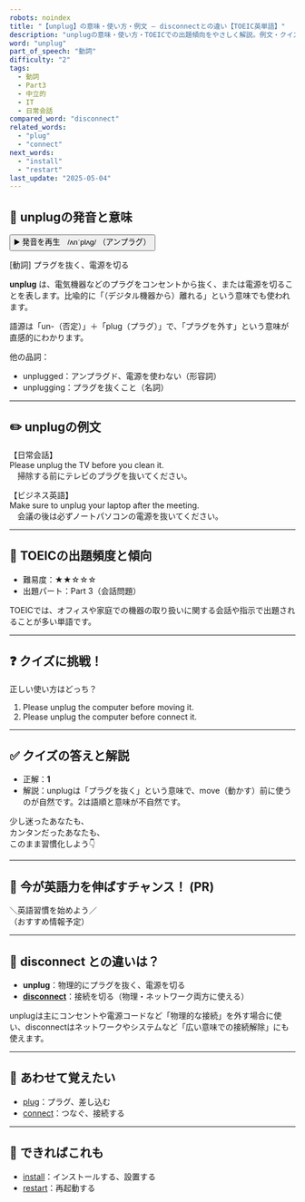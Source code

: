 ```yaml
---
robots: noindex
title: "【unplug】の意味・使い方・例文 ― disconnectとの違い【TOEIC英単語】"
description: "unplugの意味・使い方・TOEICでの出題傾向をやさしく解説。例文・クイズ付きでdisconnectとの違いもわかりやすく学べます。"
word: "unplug"
part_of_speech: "動詞"
difficulty: "2"
tags:
  - 動詞
  - Part3
  - 中立的
  - IT
  - 日常会話
compared_word: "disconnect"
related_words:
  - "plug"
  - "connect"
next_words:
  - "install"
  - "restart"
last_update: "2025-05-04"
---
```


## 🔰 unplugの発音と意味

<button class="play-audio" onclick="playTTS('unplug')">
  <span class="play-audio-main">
    ▶️ 発音を再生　/ʌnˈplʌɡ/
  </span>
  <span class="play-audio-sub">
    （アンプラグ）
  </span>
</button>

[動詞] プラグを抜く、電源を切る

**unplug** は、電気機器などのプラグをコンセントから抜く、または電源を切ることを表します。比喩的に「（デジタル機器から）離れる」という意味でも使われます。

語源は「un-（否定）」＋「plug（プラグ）」で、「プラグを外す」という意味が直感的にわかります。

他の品詞：  
- unplugged：アンプラグド、電源を使わない（形容詞）
- unplugging：プラグを抜くこと（名詞）

---

## ✏️ unplugの例文

【日常会話】  
Please unplug the TV before you clean it.  
　掃除する前にテレビのプラグを抜いてください。

【ビジネス英語】  
Make sure to unplug your laptop after the meeting.  
　会議の後は必ずノートパソコンの電源を抜いてください。

---

## 🎯 TOEICの出題頻度と傾向

- 難易度：★★☆☆☆
- 出題パート：Part 3（会話問題）

TOEICでは、オフィスや家庭での機器の取り扱いに関する会話や指示で出題されることが多い単語です。

---

## ❓ クイズに挑戦！

正しい使い方はどっち？

1. Please unplug the computer before moving it.  
2. Please unplug the computer before connect it.

---

## ✅ クイズの答えと解説

- 正解：**1**
- 解説：unplugは「プラグを抜く」という意味で、move（動かす）前に使うのが自然です。2は語順と意味が不自然です。

少し迷ったあなたも、  
カンタンだったあなたも、  
このまま習慣化しよう👇️

---

## 🚀 今が英語力を伸ばすチャンス！ (PR)

<div class="info-center">
＼英語習慣を始めよう／<br>  
（おすすめ情報予定）
</div>

---

## 🤔  disconnect との違いは？

- **unplug**：物理的にプラグを抜く、電源を切る
- **[disconnect](/word/disconnect)**：接続を切る（物理・ネットワーク両方に使える）

unplugは主にコンセントや電源コードなど「物理的な接続」を外す場合に使い、disconnectはネットワークやシステムなど「広い意味での接続解除」にも使えます。

---

## 🧩 あわせて覚えたい

- [plug](/word/plug)：プラグ、差し込む
- [connect](/word/connect)：つなぐ、接続する

---

## 📖 できればこれも

- [install](/word/install)：インストールする、設置する
- [restart](/word/restart)：再起動する

<!-- cvid: aid29_bid13 -->
